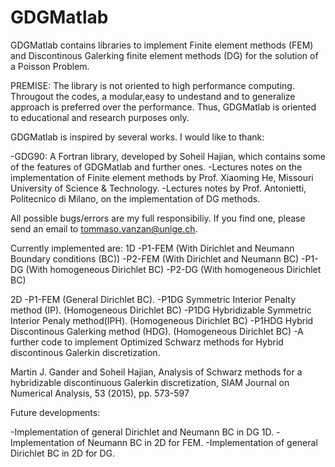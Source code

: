 # GDGMatlab
GDGMatlab contains libraries to implement Finite element methods (FEM) and Discontinous Galerking finite element methods (DG) for the solution of a Poisson Problem.

PREMISE: The library is not oriented to high performance computing. Througout the codes, a modular,easy to undestand and to generalize approach is preferred over the performance. Thus, GDGMatlab is oriented to educational and research purposes only. 


GDGMatlab is inspired by several works. I would like to thank:

-GDG90: A Fortran library, developed by Soheil Hajian, which contains some of the features of GDGMatlab and further ones.
-Lectures notes on the implementation of Finite element methods by Prof. Xiaoming He, Missouri University of Science & Technology.
-Lectures notes by Prof. Antonietti, Politecnico di Milano, on the implementation of DG methods.

 
All possible bugs/errors are my full responsibiliy. 
If you find one, please send an email to tommaso.vanzan@unige.ch.

Currently implemented are:
1D
-P1-FEM (With Dirichlet and Neumann Boundary conditions (BC))
-P2-FEM (With Dirichlet and Neumann BC)
-P1-DG  (With homogeneous Dirichlet BC)
-P2-DG  (With homogeneous Dirichlet BC)

2D
-P1-FEM (General Dirichlet BC).
-P1DG Symmetric Interior Penalty method (IP). (Homogeneous Dirichlet BC)
-P1DG Hybridizable Symmetric Interior Penaly method(IPH). (Homogeneous Dirichlet BC)
-P1HDG Hybrid Discontinous Galerking method (HDG). (Homogeneous Dirichlet BC)
-A further code to implement Optimized Schwarz methods for Hybrid discontinous Galerkin discretization.

Martin J. Gander and Soheil Hajian, Analysis of Schwarz methods for a hybridizable discontinuous Galerkin discretization, SIAM Journal on Numerical Analysis, 53 (2015), pp. 573-597

Future developments:

-Implementation of general Dirichlet and Neumann BC in DG 1D.
-Implementation of Neumann BC in 2D for FEM.
-Implementation of general Dirichlet BC in 2D for DG.
